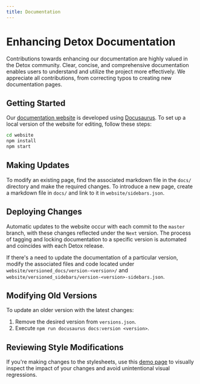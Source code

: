 ```yaml
---
title: Documentation
---
```


# Enhancing Detox Documentation

Contributions towards enhancing our documentation are highly valued in the Detox community. Clear, concise, and comprehensive documentation enables users to understand and utilize the project more effectively. We appreciate all contributions, from correcting typos to creating new documentation pages.

## Getting Started

Our [documentation website](https://wix.github.io/Detox) is developed using [Docusaurus](https://docusaurus.io/). To set up a local version of the website for editing, follow these steps:

```bash npm2yarn
cd website
npm install
npm start
```

## Making Updates

To modify an existing page, find the associated markdown file in the `docs/` directory and make the required changes. To introduce a new page, create a markdown file in `docs/` and link to it in `website/sidebars.json`.

## Deploying Changes

Automatic updates to the website occur with each commit to the `master` branch, with these changes reflected under the `Next` version. The process of tagging and locking documentation to a specific version is automated and coincides with each Detox release.

If there's a need to update the documentation of a particular version, modify the associated files and code located under `website/versioned_docs/version-<version>/` and `website/versioned_sidebars/version-<version>-sidebars.json`.

## Modifying Old Versions

To update an older version with the latest changes:

1. Remove the desired version from `versions.json`.
1. Execute `npm run docusaurus docs:version <version>`.

## Reviewing Style Modifications

If you're making changes to the stylesheets, use this [demo page](../demo.mdx) to visually inspect the impact of your changes and avoid unintentional visual regressions.
